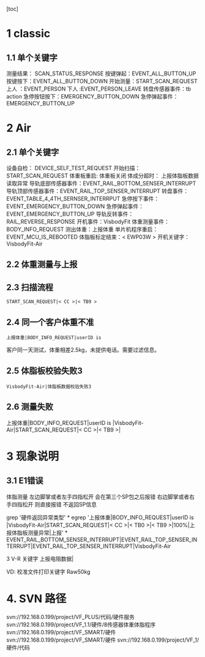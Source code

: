 [toc]
# 1 classic
## 1.1 单个关键字
测量结果： SCAN_STATUS_RESPONSE
按键弹起：EVENT_ALL_BUTTON_UP
按键按下：EVENT_ALL_BUTTON_DOWN
    开始测量：START_SCAN_REQUEST
上人      ：EVENT_PERSON
下人       :EVENT_PERSON_LEAVE
转盘传感器事件：tb action
急停按钮按下：EMERGENCY_BUTTON_DOWN
急停弹起事件：EMERGENCY_BUTTON_UP


# 2 Air
## 2.1 单个关键字
设备自检：     DEVICE_SELF_TEST_REQUEST
开始扫描：     START_SCAN_REQUEST
体重板重启:    体重板关闭
体成分超时：   上报体脂板数据读取异常
导轨底部传感器事件：EVENT_RAIL_BOTTOM_SENSER_INTERRUPT
导轨顶部传感器事件：EVENT_RAIL_TOP_SENSER_INTERRUPT
转盘事件：EVENT_TABLE_4_4TH_SERNSER_INTERRPUT
急停按下事件：EVENT_EMERGENCY_BUTTON_DOWN
急停弹起事件：EVENT_EMERGENCY_BUTTON_UP
导轨反转事件：RAIL_REVERSE_RESPONSE
开机事件：VisbodyFit 
    体重测量事件：BODY_INFO_REQUEST
    测出体重：上报体重
单片机程序重启：EVENT_MCU_IS_REBOOTED
体脂板标定结束：< EWP03W >
开机关键字：VisbodyFit-Air



## 2.2 体重测量与上报

## 2.3 扫描流程
```
START_SCAN_REQUEST|< CC >|< TB9 >
```
## 2.4 同一个客户体重不准
```
上报体重|BODY_INFO_REQUEST|userID is 
```
客户同一天测试，体重相差2.5kg，未提供电话。需要过滤信息。
## 2.5 体脂板校验失败3
```
VisbodyFit-Air|体脂板数据校验失败3
```
## 2.6 测量失败
上报体重|BODY_INFO_REQUEST|userID is |VisbodyFit-Air|START_SCAN_REQUEST|< CC >|< TB9 >|

# 3 现象说明
## 3.1 E1错误

体脂测量 左边脚掌或者左手四指松开 会在第三个SP包之后报错
右边脚掌或者右手四指松开 则直接报错 不返回SP信息

grep '硬件返回异常类型' *
egrep '上报体重|BODY_INFO_REQUEST|userID is |VisbodyFit-Air|START_SCAN_REQUEST|< CC >|< TB0 >|< TB9 >|100%|上报体脂板测量异常|上报' *
EVENT_RAIL_BOTTOM_SENSER_INTERRUPT|EVENT_RAIL_TOP_SENSER_INTERRUPT|EVENT_RAIL_TOP_SENSER_INTERRUPT|VisbodyFit-Air

3 V-R 关键字
上报电阻数据|

VD:
校准文件打印关键字
Raw50kg 



# 4. SVN 路径
svn://192.168.0.199/project/VF_PLUS/代码/硬件服务
svn://192.168.0.199/project/VF_1.1/硬件/8传感器体重体脂程序
svn://192.168.0.199/project/VF_SMART/硬件
svn://192.168.0.199/project/VF_SMART/硬件
svn://192.168.0.199/project/VF_1/硬件/代码
<!--stackedit_data:
eyJoaXN0b3J5IjpbLTY4MzQxODY1M119
-->
